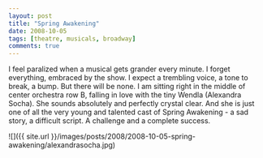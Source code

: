```yaml
---
layout: post
title: "Spring Awakening"
date: 2008-10-05
tags: [theatre, musicals, broadway]
comments: true
---
```

I feel paralized when a musical gets grander every minute. I forget everything, embraced by the show. I expect a trembling voice, a tone to break, a bump. But there will be none. I am sitting right in the middle of center orchestra row B, falling in love with the tiny Wendla (Alexandra Socha). She sounds absolutely and perfectly crystal clear. And she is just one of all the very young and talented cast of Spring Awakening - a sad story, a difficult script. A challenge and a complete success.

![]({{ site.url }}/images/posts/2008/2008-10-05-spring-awakening/alexandrasocha.jpg)


